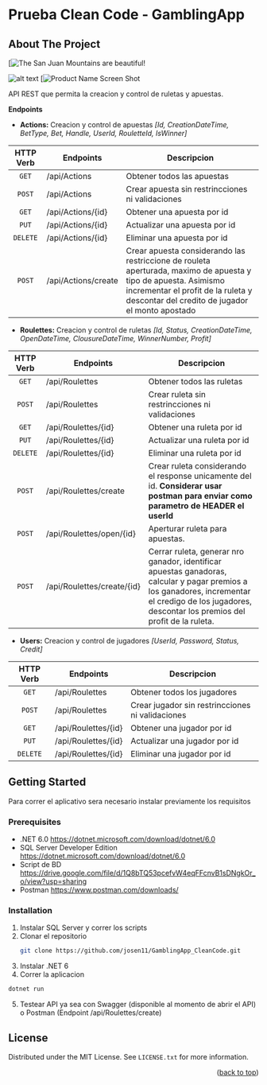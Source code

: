 # Prueba Clean Code - GamblingApp
<div id="top"></div>

<!-- ABOUT THE PROJECT -->
## About The Project
[1]:https://drive.google.com/file/d/1JbgFofv-2b0pQK6kd2hZYzV-1-3ABFv2/view?usp=sharing

[![The San Juan Mountains are beautiful!](/assets/images/san-juan-mountains.jpg "San Juan Mountains")

![alt text](https://drive.google.com/file/d/1JbgFofv-2b0pQK6kd2hZYzV-1-3ABFv2/view?usp=sharing)
[![Product Name Screen Shot][1]

API REST que permita la creacion y control de ruletas y apuestas.

**Endpoints** 
* **Actions:** Creacion y control de apuestas <em>[Id, CreationDateTime, BetType, Bet, Handle, UserId, RouletteId, IsWinner]</em>

| HTTP Verb | Endpoints            | Descripcion                                |
|   :----:  |----------------------|--------------------------------------------|
| `GET`     | /api/Actions         | Obtener todos las apuestas                 |
| `POST`    | /api/Actions         | Crear apuesta sin restrincciones ni validaciones       |
| `GET`     | /api/Actions/{id}    | Obtener una apuesta por id              |
| `PUT`     | /api/Actions/{id}    | Actualizar una apuesta por id              |
| `DELETE`  | /api/Actions/{id}    | Eliminar una apuesta por id              |
| `POST`    | /api/Actions/create  | Crear apuesta considerando las restriccione de rouleta aperturada, maximo de apuesta y tipo de apuesta. Asimismo incrementar el profit de la ruleta y descontar del credito de jugador el monto apostado  |

* **Roulettes:** Creacion y control de ruletas <em>[Id, Status, CreationDateTime, OpenDateTime, ClousureDateTime, WinnerNumber, Profit]</em>

| HTTP Verb | Endpoints            | Descripcion                                |
|   :----:  |----------------------|--------------------------------------------|
| `GET`     | /api/Roulettes         | Obtener todos las ruletas                 |
| `POST`    | /api/Roulettes         | Crear ruleta sin restrincciones ni validaciones       |
| `GET`     | /api/Roulettes/{id}    | Obtener una ruleta por id              |
| `PUT`     | /api/Roulettes/{id}    | Actualizar una ruleta por id              |
| `DELETE`  | /api/Roulettes/{id}    | Eliminar una ruleta por id              |
| `POST`    | /api/Roulettes/create  | Crear ruleta considerando el response unicamente del id. <strong> Considerar usar postman para enviar como parametro de HEADER el userId</stong>  |
| `POST`    | /api/Roulettes/open/{id}    | Aperturar ruleta para apuestas.  |
| `POST`    | /api/Roulettes/create/{id}    | Cerrar ruleta, generar nro ganador, identificar apuestas ganadoras, calcular y pagar premios a los ganadores, incrementar el credigo de los jugadores, descontar los premios del profit de la ruleta.  |

* **Users:** Creacion y control de jugadores <em>[UserId, Password, Status, Credit]</em>

| HTTP Verb | Endpoints            | Descripcion                                |
|   :----:  |----------------------|--------------------------------------------|
| `GET`     | /api/Roulettes         | Obtener todos los jugadores                 |
| `POST`    | /api/Roulettes         | Crear jugador sin restrincciones ni validaciones       |
| `GET`     | /api/Roulettes/{id}    | Obtener una jugador por id              |
| `PUT`     | /api/Roulettes/{id}    | Actualizar una jugador por id              |
| `DELETE`  | /api/Roulettes/{id}    | Eliminar una jugador por id              |

<!-- GETTING STARTED -->
## Getting Started

Para correr el aplicativo sera necesario instalar previamente los requisitos

### Prerequisites

* .NET 6.0 https://dotnet.microsoft.com/download/dotnet/6.0
* SQL Server Developer Edition https://dotnet.microsoft.com/download/dotnet/6.0
* Script de BD https://drive.google.com/file/d/1Q8bTQ53pcefvW4eqFFcnvB1sDNgkOr_o/view?usp=sharing
* Postman https://www.postman.com/downloads/

### Installation

1. Instalar SQL Server y correr los scripts
2. Clonar el repositorio
   ```sh
   git clone https://github.com/josen11/GamblingApp_CleanCode.git
   ```
3. Instalar .NET 6
4. Correr la aplicacion
  ```sh
  dotnet run
  ```
5. Testear API ya sea con Swagger (disponible al momento de abrir el API) o Postman (Endpoint /api/Roulettes/create)

<!-- LICENSE -->
## License

Distributed under the MIT License. See `LICENSE.txt` for more information.

<p align="right">(<a href="#top">back to top</a>)</p>

